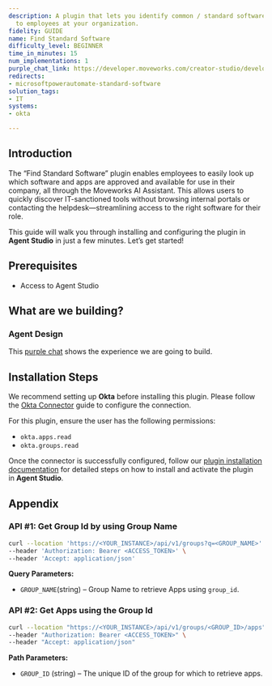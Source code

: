 ```yaml
---
description: A plugin that lets you identify common / standard software available
  to employees at your organization.
fidelity: GUIDE
name: Find Standard Software
difficulty_level: BEGINNER
time_in_minutes: 15
num_implementations: 1
purple_chat_link: https://developer.moveworks.com/creator-studio/developer-tools/purple-chat/?conversation=%7B%22startTimestamp%22%3A%2211%3A43+AM%22%2C%22messages%22%3A%5B%7B%22role%22%3A%22user%22%2C%22parts%22%3A%5B%7B%22richText%22%3A%22What+software+do+employees+have+access+to+for+project+management%3F%22%7D%5D%7D%2C%7B%22role%22%3A%22assistant%22%2C%22parts%22%3A%5B%7B%22reasoningSteps%22%3A%5B%7B%22status%22%3A%22success%22%2C%22richText%22%3A%22%3Cp%3E%E2%9C%85+Working+on+%3Cb%3EProject+Management+Software%3C%2Fb%3E%3Cbr%3E%E2%8F%B3+Calling+Plugin+%3Cb%3EFind+Standard+Software%3C%2Fb%3E%3C%2Fp%3E%22%7D%5D%7D%2C%7B%22richText%22%3A%22Employees+have+access+to+the+following+project+management+software%3A%3Cbr%3E-+%3Cb%3EJira%3C%2Fb%3E%3Cbr%3E-+%3Cb%3EAsana%3C%2Fb%3E%3Cbr%3E-+%3Cb%3ETrello%3C%2Fb%3E%3Cbr%3EWould+you+like+to+begin+the+process+to+get+access+to+any+of+these%3F%22%7D%2C%7B%22buttons%22%3A%5B%7B%22style%22%3A%22filled%22%2C%22buttonText%22%3A%22Access+Jira%22%7D%2C%7B%22style%22%3A%22outlined%22%2C%22buttonText%22%3A%22Access+Asana%22%7D%2C%7B%22style%22%3A%22outlined%22%2C%22buttonText%22%3A%22Access+Trello%22%7D%2C%7B%22style%22%3A%22outlined%22%2C%22buttonText%22%3A%22No%2C+thank+you%22%7D%5D%7D%5D%7D%5D%7D
redirects:
- microsoftpowerautomate-standard-software
solution_tags:
- IT
systems:
- okta

---
```


## Introduction

The “Find Standard Software” plugin enables employees to easily look up which software and apps are approved and available for use in their company, all through the Moveworks AI Assistant. This allows users to quickly discover IT-sanctioned tools without browsing internal portals or contacting the helpdesk—streamlining access to the right software for their role.

This guide will walk you through installing and configuring the plugin in **Agent Studio** in just a few minutes. Let’s get started!

## **Prerequisites**

- Access to Agent Studio

## **What are we building?**

### Agent Design

This [purple chat](https://developer.moveworks.com/creator-studio/developer-tools/purple-chat/?conversation=%7B%22startTimestamp%22%3A%2211%3A43+AM%22%2C%22messages%22%3A%5B%7B%22role%22%3A%22user%22%2C%22parts%22%3A%5B%7B%22richText%22%3A%22What+software+do+employees+have+access+to+for+project+management%3F%22%7D%5D%7D%2C%7B%22role%22%3A%22assistant%22%2C%22parts%22%3A%5B%7B%22reasoningSteps%22%3A%5B%7B%22status%22%3A%22success%22%2C%22richText%22%3A%22%3Cp%3E%E2%9C%85+Working+on+%3Cb%3EProject+Management+Software%3C%2Fb%3E%3Cbr%3E%E2%8F%B3+Calling+Plugin+%3Cb%3EFind+Standard+Software%3C%2Fb%3E%3C%2Fp%3E%22%7D%5D%7D%2C%7B%22richText%22%3A%22Employees+have+access+to+the+following+project+management+software%3A%3Cbr%3E-+%3Cb%3EJira%3C%2Fb%3E%3Cbr%3E-+%3Cb%3EAsana%3C%2Fb%3E%3Cbr%3E-+%3Cb%3ETrello%3C%2Fb%3E%3Cbr%3EWould+you+like+to+begin+the+process+to+get+access+to+any+of+these%3F%22%7D%2C%7B%22buttons%22%3A%5B%7B%22style%22%3A%22filled%22%2C%22buttonText%22%3A%22Access+Jira%22%7D%2C%7B%22style%22%3A%22outlined%22%2C%22buttonText%22%3A%22Access+Asana%22%7D%2C%7B%22style%22%3A%22outlined%22%2C%22buttonText%22%3A%22Access+Trello%22%7D%2C%7B%22style%22%3A%22outlined%22%2C%22buttonText%22%3A%22No%2C+thank+you%22%7D%5D%7D%5D%7D%5D%7D) shows the experience we are going to build.

## **Installation Steps**

We recommend setting up **Okta** before installing this plugin. Please follow the [Okta Connector](https://developer.moveworks.com/marketplace/package/?id=okta&hist=home%2Cbrws#how-to-implement) guide to configure the connection.

For this plugin, ensure the user has the following permissions:

- `okta.apps.read`
- `okta.groups.read`

Once the connector is successfully configured, follow our [plugin installation documentation](https://help.moveworks.com/docs/ai-agent-marketplace-installation) for detailed steps on how to install and activate the plugin in **Agent Studio**.

## **Appendix**

### **API #1: Get Group Id by using Group Name**

```bash
curl --location 'https://<YOUR_INSTANCE>/api/v1/groups?q=<GROUP_NAME>' \
--header 'Authorization: Bearer <ACCESS_TOKEN>' \
--header 'Accept: application/json'

```

**Query Parameters:**

- `GROUP_NAME`(string) –  Group Name to retrieve Apps using `group_id`.

### **API #2: Get Apps using the Group Id**

```bash
curl --location "https://<YOUR_INSTANCE>/api/v1/groups/<GROUP_ID>/apps" \
--header "Authorization: Bearer <ACCESS_TOKEN>" \
--header "Accept: application/json"

```

**Path Parameters:**

- `GROUP_ID` (string) –  The unique ID of the group for which to retrieve apps.